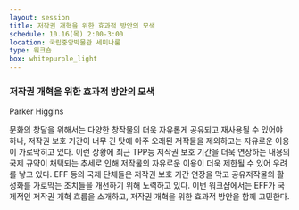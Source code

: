 ```yaml
---
layout: session
title: 저작권 개혁을 위한 효과적 방안의 모색
schedule: 10.16(목) 2:00-3:00
location: 국립중앙박물관 세미나룸
type: 워크숍
box: whitepurple_light
---
```


### 저작권 개혁을 위한 효과적 방안의 모색

Parker Higgins

문화의 창달을 위해서는 다양한 창작물의 더욱 자유롭게 공유되고 재사용될 수 있어야 하나, 저작권 보호 기간이 너무 긴 탓에 아주 오래된 저작물을 제외하고는 자유로운 이용이 가로막히고 있다. 이런 상황에 최근 TPP등 저작권 보호 기간을 더욱 연장하는 내용의 국제 규약이 채택되는 추세로 인해 저작물의 자유로운 이용이 더욱 제한될 수 있어 우려를 낳고 있다. EFF 등의 국제 단체들은 저작권 보호 기간 연장을 막고 공유저작물의 활성화를 가로막는 조치들을 개선하기 위해 노력하고 있다. 이번 워크샵에서는 EFF가 국제적인 저작권 개혁 흐름을 소개하고, 저작권 개혁을 위한 효과적 방안을 함께 고민한다.
